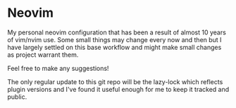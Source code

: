 # Neovim

My personal neovim configuration that has been a result of almost
10 years of vim/nvim use. Some small things may change every now and then
but I have largely settled on this base workflow and might make small changes as
project warrant them.

Feel free to make any suggestions!

The only regular update to this git repo will be the lazy-lock which reflects
plugin versions and I've found it useful enough for me to keep it tracked
and public.
